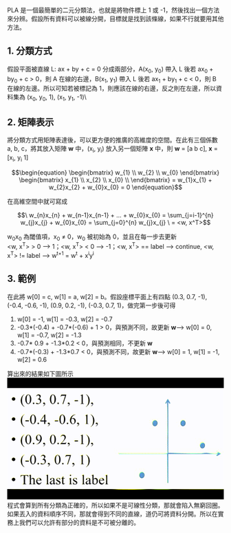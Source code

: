 PLA 是一個最簡單的二元分類法，也就是將物件標上 1 或 -1，然後找出一個方法來分辨。假設所有資料可以被線分開，目標就是找到該條線，如果不行就要用其他方法。
## 1. 分類方式
假設平面被直線 L: ax + by + c = 0 分成兩部分，A(x<sub>0</sub>, y<sub>0</sub>) 帶入 L 後若 ax<sub>0</sub> + by<sub>0</sub> + c > 0，則 A 在線的右邊，B(x<sub>1</sub>, y<sub>1</sub>) 帶入 L 後若 ax<sub>1</sub> + by<sub>1</sub> + c < 0，則 B 在線的左邊。所以可知若被標記為 1，則應該在線的右邊，反之則在左邊，所以資料集為 (x<sub>0</sub>, y<sub>0</sub>, 1), (x<sub>1</sub>, y<sub>1</sub>, -1)\

## 2. 矩陣表示
將分類方式用矩陣表達後，可以更方便的推廣的高維度的空間。在此有三個係數 a, b, c，將其放入矩陣 **w** 中，(x<sub>i</sub>, y<sub>i</sub>) 放入另一個矩陣 **x** 中，則 **w** = [a b c], **x** = [x<sub>i</sub>, y<sub>i</sub> 1] 

$$\begin{equation}
    \begin{bmatrix}
        w_{1} \\ w_{2} \\ w_{0}
    \end{bmatrix}
    \begin{bmatrix}
        x_{1} \\
        x_{2} \\
        x_{0} \\
    \end{bmatrix}
    = w_{1}x_{1} + w_{2}x_{2} + w_{0}x_{0} = 0
\end{equation}$$

在高維空間中就可寫成 

$$\ w_{n}x_{n} + w_{n-1}x_{n-1} + ... + w_{0}x_{0} = \sum_{j=i-1}^{n} w_{j}x_{j} + w_{0}x_{0} = \sum_{j=0}^{n} w_{j}x_{j} \ = <w, x^T>$$

w<sub>0</sub>x<sub>0</sub> 為閾值項，x<sub>0</sub> ≠ 0，w<sub>0</sub> 被初始為 0，並且在每一步去更新\
<w, x<sup>T</sup>> > 0 --> 1；<w, x<sup>T</sup>> < 0 --> -1；<w, x<sup>T</sup>> == label --> continue, <w, x<sup>T</sup>> != label --> w<sup>t+1</sup> = w<sup>t</sup> + x<sup>i</sup>y<sup>i</sup>

## 3. 範例
在此將 w[0] = c, w[1] = a, w[2] = b。假設座標平面上有四點 (0.3, 0.7, -1), (-0.4, -0.6, -1), (0.9, 0.2, -1), (-0.3, 0.7, 1)，做完第一步後可得
1. w[0] = -1, w[1] = -0.3, w[2] = -0.7
2. -0.3*(-0.4) + -0.7*(-0.6) + 1 > 0，與預測不同，故更新 **w**--> w[0] = 0, w[1] = -0.7, w[2] = -1.3
3. -0.7* 0.9 + -1.3*0.2 < 0，與預測相同，不更新 **w**
4. -0.7*(-0.3) + -1.3*0.7 < 0，與預測不同，故更新 **w**--> w[0] = 1, w[1] = -1, w[2] = 0.6

算出來的結果如下圖所示\
![img](https://github.com/JrPhy/MachineLearning/blob/master/Perceptron%20Learning%20Algorithm/PLA.gif)\
程式會算到所有分類為正確的，所以如果不是可線性分類，那就會陷入無窮回圈。如果丟入的資料順序不同，那就會得到不同的直線，道仍可將資料分開。所以在實務上我們可以允許有部分的資料是不可被分離的。
